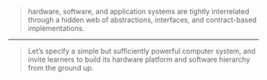    > hardware,  software,  and  application  systems  are  tightly  interrelated
   > through  a  hidden  web  of abstractions,  interfaces,  and  contract-based
   > implementations.

---

   > Let’s specify  a simple  but sufficiently  powerful computer  system, and
   > invite learners to build its  hardware platform and software hierarchy from
   > the ground up.
